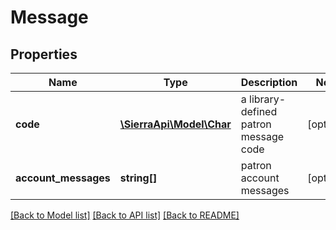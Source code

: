 # Message

## Properties
Name | Type | Description | Notes
------------ | ------------- | ------------- | -------------
**code** | [**\SierraApi\Model\Char**](Char.md) | a library-defined patron message code | [optional] 
**account_messages** | **string[]** | patron account messages | [optional] 

[[Back to Model list]](../README.md#documentation-for-models) [[Back to API list]](../README.md#documentation-for-api-endpoints) [[Back to README]](../README.md)


